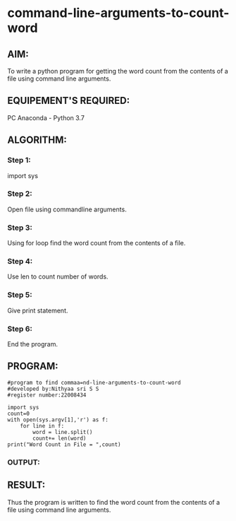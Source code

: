 # command-line-arguments-to-count-word
## AIM:
To write a python program for getting the word count from the contents of a file using command line arguments.
## EQUIPEMENT'S REQUIRED: 
PC
Anaconda - Python 3.7
## ALGORITHM: 
### Step 1:
import sys

### Step 2:
Open file using commandline arguments.

### Step 3:
Using for loop find the word count from the contents of a file.

### Step 4:
Use len to count number of words.

### Step 5:
Give print statement.

### Step 6:
End the program. 

## PROGRAM:
```
#program to find commaa=nd-line-arguments-to-count-word
#developed by:Nithyaa sri S S
#register number:22008434

import sys
count=0
with open(sys.argv[1],'r') as f:
    for line in f:
        word = line.split()
        count+= len(word)
print("Word Count in File = ",count) 
``` 

### OUTPUT:




## RESULT:
Thus the program is written to find the word count from the contents of a file using command line arguments.
